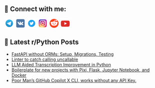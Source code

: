 ## 🔎 Connect with me:
[<img src="https://github.com/bullbesh/bullbesh/blob/main/images/Telegram.png" width="32" height="32" />](https://t.me/bullbesh)
[<img src="https://github.com/bullbesh/bullbesh/blob/main/images/VK.png" width="32" height="32" />](https://vk.com/bullbesh)
[<img src="https://github.com/bullbesh/bullbesh/blob/main/images/Twitter.png" width="32" height="32" />](https://twitter.com/bullbesh1)
[<img src="https://github.com/bullbesh/bullbesh/blob/main/images/Instagram.png" width="32" height="32" />](https://www.instagram.com/bullbesh)
[<img src="https://github.com/bullbesh/bullbesh/blob/main/images/Reddit.png" width="32" height="32" />](https://www.reddit.com/user/bullbesh)
[<img src="https://github.com/bullbesh/bullbesh/blob/main/images/YouTube.png" width="32" height="32" />](https://www.youtube.com/channel/UCtfjRs6uzgq5mfm8S06WTcg)

## 📕 Latest r/Python Posts
<!-- BLOG-POST-LIST:START -->
- [FastAPI without ORMs: Setup, Migrations, Testing](https://www.reddit.com/r/Python/comments/1eqftsl/fastapi_without_orms_setup_migrations_testing/)
- [Linter to catch calling uncallable](https://www.reddit.com/r/Python/comments/1eqfpqw/linter_to_catch_calling_uncallable/)
- [LLM Aided Transcription Improvement in Python](https://www.reddit.com/r/Python/comments/1eqfdls/llm_aided_transcription_improvement_in_python/)
- [Boilerplate for new projects with Pixi, Flask, Jupyter Notebook, and Docker](https://www.reddit.com/r/Python/comments/1eqchvx/boilerplate_for_new_projects_with_pixi_flask/)
- [Poor Man’s GitHub Copilot X CLI, works without any API Key.](https://www.reddit.com/r/Python/comments/1eq9okl/poor_mans_github_copilot_x_cli_works_without_any/)
<!-- BLOG-POST-LIST:END -->
